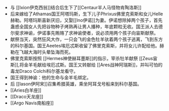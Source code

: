 - 与 [[Ixion伊克西翁]]结合后生下了[[Centaur半人马怪物肯陶洛斯]]
- 后来嫁给了Athamas国王阿塔玛斯，生下儿子Phrixus佛里克索斯和女儿Helle赫勒。阿塔玛斯喜新厌旧，又娶[[Ino伊诺]]为妻。伊诺想除掉两个孩子，首先蛊惑全国女人先把谷物种子烤熟再让男人播种，年底颗粒无收。国王派人去德尔斐求神谕，伊诺事先贿赂了求神谕使者，说必须用两个孩子向宙斯献祭。
- 献祭当天，突然狂风大作，一只会飞的金色牡羊驮着两个孩子逃离，飞到东方的科尔基国。国王Aeetes埃厄忒斯收留了佛里克索斯，并将女儿许配给他。赫勒在飞越大海时头晕坠海而死。
- 佛里克索斯按照 [[Hermes神使赫耳墨斯]]的指示，宰杀牡羊献祭 [[Zeus宙斯]],将金羊毛献给埃厄忒斯。国王又转献给 [[Ares战神阿瑞斯]]，并叫可怕的毒龙Draco Colchi科尔基龙看守。
- 国王得到神谕：他的生命与金羊毛绑定。
- 后 [[Iason伊阿宋]]召集希腊英雄，乘坐阿耳戈号船来到科尔基国。
- [[Aries白羊座]]
- [[Draco天龙座]]
- [[Argo Navis南船座]]